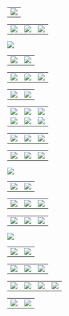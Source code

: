 <table>
    <tr>
        <td> <img src="img/KM9A6026.jpg"/> </td>
    </tr>
    <tr>
        <table>
            <td> <img src="img/KM9A5896.jpg"/> </td>
            <td> <img src="img/KM9A5906.jpg"/> </td>
            <td> <img src="img/KM9A5921.jpg"/> </td>
        </table>
    </tr>
    <tr>
        <td> <img src="img/1.jpg"/> </td>
    </tr>
    <tr>
        <table>
            <td> <img src="img/KM9A5920.jpg"/> </td>
            <td> <img src="img/KM9A6016.jpg"/> </td>
        </table>
    </tr>
    <tr>
        <table>
            <td> <img src="img/KM9A5938.jpg"/> </td>
            <td> <img src="img/KM9A5948.jpg"/> </td>
            <td> <img src="img/KM9A5955.jpg"/> </td>
        </table>
    </tr>
    <tr>
        <table>
            <td> <img src="img/KM9A6006.jpg"/> </td>
            <td> <img src="img/KM9A6007.jpg"/> </td>
        </table>
    </tr>
    <tr>
        <table>
            <tr>
                <td> <img src="img/KM9A5964.jpg"/> </td>
                <td> <img src="img/KM9A5980.jpg"/> </td>
                <td> <img src="img/KM9A5972.jpg"/> </td>
            </tr>
            <tr>
                <td> <img src="img/KM9A5975.jpg"/> </td>
                <td> <img src="img/KM9A5965.jpg"/> </td>
                <td> <img src="img/KM9A5986.jpg"/> </td>
            </tr>
        </table>
    </tr>
    <!-- caizhuang -->
    <tr>
        <table>
            <td> <img src="img/KM9A6268.jpg"/> </td>
            <td> <img src="img/KM9A6115.jpg"/> </td>
            <td> <img src="img/KM9A6280.jpg"/> </td>
        </table>
    </tr>
    <tr>
        <table>
            <td> <img src="img/KM9A6297.jpg"/> </td>
            <td> <img src="img/KM9A6310.jpg"/> </td>
            <td> <img src="img/KM9A6316.jpg"/> </td>
        </table>
    </tr>
    <!-- chaoyanggognhyuan -->
    <tr>
        <td> <img src="img/KM9A6211.jpg"/> </td>
    </tr>
    <tr>
        <table>
            <td> <img src="img/KM9A6078.jpg"/> </td>
            <td> <img src="img/KM9A6081.jpg"/> </td>
        </table>
    </tr>
    <tr>
        <table>
            <td> <img src="img/KM9A6091.jpg"/> </td>
            <td> <img src="img/KM9A6094.jpg"/> </td>
            <td> <img src="img/KM9A6150.jpg"/> </td>
        </table>
    </tr>
    <tr>
        <table>
            <td> <img src="img/KM9A6107.jpg"/> </td>
            <td> <img src="img/KM9A6084.jpg"/> </td>
            <td> <img src="img/KM9A6112.jpg"/> </td>
        </table>
    </tr>
    <!-- lifu -->
    <tr>
        <td> <img src="img/KM9A6393.jpg"/> </td>
    </tr>
    <tr>
        <table>
            <td> <img src="img/KM9A6396.jpg"/> </td>
            <td> <img src="img/KM9A6403.jpg"/> </td>
        </table>
    </tr>
    <tr>
        <table>
            <td> <img src="img/KM9A6469.jpg"/> </td>
            <td> <img src="img/KM9A6457.jpg"/> </td>
            <td> <img src="img/KM9A6471.jpg"/> </td>
        </table>
    </tr>
    <!-- XIUHE -->
    <tr>
        <table>
            <td> <img src="img/KM9A6507.jpg"/> </td>
            <td> <img src="img/KM9A6549.jpg"/> </td>
            <td> <img src="img/KM9A6508.jpg"/> </td>
            <td> <img src="img/KM9A6528.jpg"/> </td>
        </table>
    </tr>
    <tr>
        <table>
            <td> <img src="img/KM9A6531.jpg"/> </td>
            <td> <img src="img/KM9A6535.jpg"/> </td>
        </table>
	</tr>
</table>











